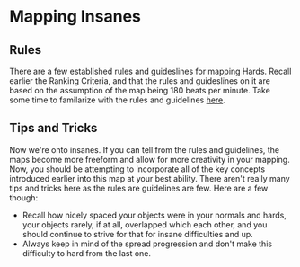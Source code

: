 # Mapping Insanes

## Rules

There are a few established rules and guideslines for mapping Hards. Recall earlier the Ranking Criteria, and that the rules and guideslines on it are based on the assumption of the map being 180 beats per minute. Take some time to familarize with the rules and guidelines [here](https://osu.ppy.sh/wiki/en/Ranking_criteria/osu%21#insane).

## Tips and Tricks

Now we're onto insanes. If you can tell from the rules and guidelines, the maps become more freeform and allow for more creativity in your mapping. Now, you should be attempting to incorporate all of the key concepts introduced earlier into this map at your best ability. There aren't really many tips and tricks here as the rules are guidelines are few. Here are a few though:

- Recall how nicely spaced your objects were in your normals and hards, your objects rarely, if at all, overlapped which each other, and you should continue to strive for that for insane difficulties and up.
- Always keep in mind of the spread progression and don't make this difficulty to hard from the last one.